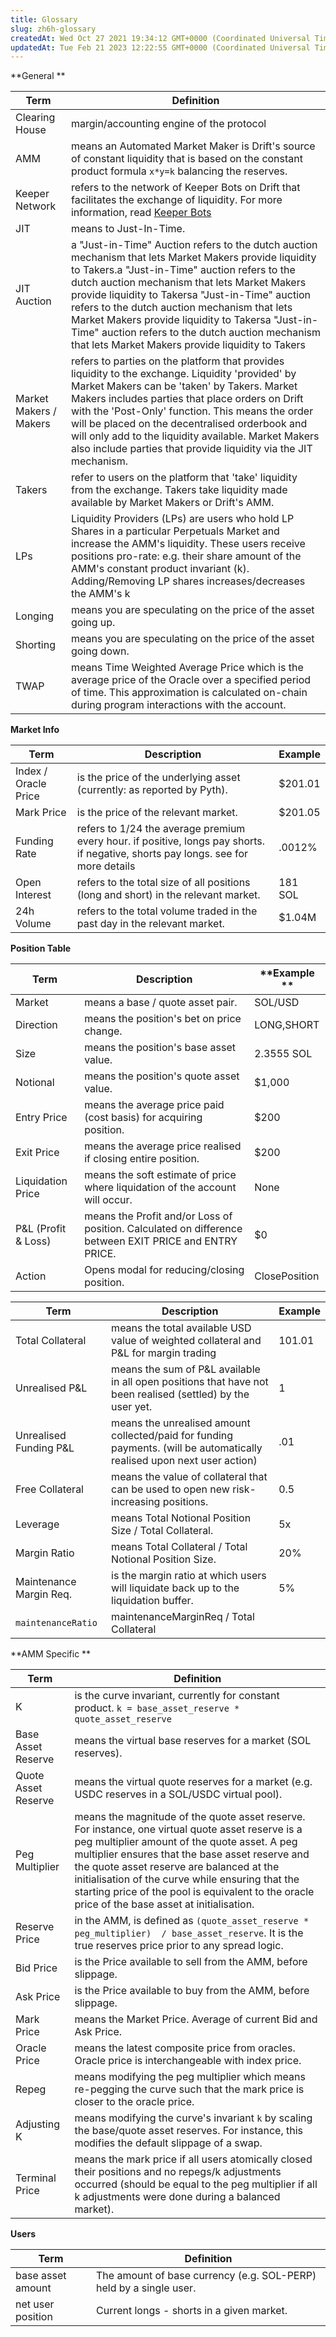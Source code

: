```yaml
---
title: Glossary
slug: zh6h-glossary
createdAt: Wed Oct 27 2021 19:34:12 GMT+0000 (Coordinated Universal Time)
updatedAt: Tue Feb 21 2023 12:22:55 GMT+0000 (Coordinated Universal Time)
---
```


**General **

|  **Term**              | **Definition**                                                                                                                                                                                                                                                                                                                                                                                                                                                            |
| ---------------------- | ------------------------------------------------------------------------------------------------------------------------------------------------------------------------------------------------------------------------------------------------------------------------------------------------------------------------------------------------------------------------------------------------------------------------------------------------------------------------- |
| Clearing House         | margin/accounting engine of the protocol                                                                                                                                                                                                                                                                                                                                                                                                                                  |
| AMM                    | means an Automated Market Maker is Drift's source of constant liquidity that is based on the constant product formula `x*y=k` balancing the reserves.                                                                                                                                                                                                                                                                                                                     |
| Keeper Network         | refers to the network of Keeper Bots on Drift that facilitates the exchange of liquidity. For more information, read [Keeper Bots](<../Drift Protocol v2 Docs/Keeper Bots.md>)                                                                                                                                                                                                                                                                                            |
| JIT&#x20;              | means to Just-In-Time.&#x20;                                                                                                                                                                                                                                                                                                                                                                                                                                              |
| JIT Auction&#x20;      | a "Just-in-Time" Auction refers to the dutch auction mechanism that lets Market Makers provide liquidity to Takers.a "Just-in-Time" auction refers to the dutch auction mechanism that lets Market Makers provide liquidity to Takersa "Just-in-Time" auction refers to the dutch auction mechanism that lets Market Makers provide liquidity to Takersa "Just-in-Time" auction refers to the dutch auction mechanism that lets Market Makers provide liquidity to Takers |
| Market Makers / Makers | refers to parties on the platform that provides liquidity to the exchange. Liquidity 'provided' by Market Makers can be 'taken' by Takers. &#xA;&#xA;Market Makers includes parties that place orders on Drift with the 'Post-Only' function. This means the order will be placed on the decentralised orderbook and will only add to the liquidity available. &#xA;&#xA;Market Makers also include parties that provide liquidity via the JIT mechanism.&#x20;           |
| Takers                 | refer to users on the platform that 'take' liquidity from the exchange. Takers take liquidity made available by Market Makers or Drift's AMM.&#x20;                                                                                                                                                                                                                                                                                                                       |
| LPs                    | Liquidity Providers (LPs) are users who hold LP Shares in a particular Perpetuals Market and increase the AMM's liquidity. &#xA;&#xA;These users receive positions pro-rate:&#xA;e.g. their share amount of the AMM's constant product invariant (k). Adding/Removing LP shares increases/decreases the AMM's k&#x20;                                                                                                                                                     |
| Longing                | means you are speculating on the price of the asset going up.&#x20;                                                                                                                                                                                                                                                                                                                                                                                                       |
| Shorting               | means you are speculating on the price of the asset going down.&#x20;                                                                                                                                                                                                                                                                                                                                                                                                     |
| TWAP                   | means Time Weighted Average Price which is the average price of the Oracle over a specified period of time. This approximation is calculated on-chain during program interactions with the account.                                                                                                                                                                                                                                                                       |

**Market Info**

| **Term**             | **Description**                                                                                                                            | **Example** |
| -------------------- | ------------------------------------------------------------------------------------------------------------------------------------------ | ----------- |
| Index / Oracle Price | is the price of the underlying asset (currently: as reported by Pyth).                                                                     | $201.01     |
| Mark Price           | is the price of the relevant market.                                                                                                       | $201.05     |
| Funding Rate         | refers to 1/24 the average premium every hour.&#xA;if positive, longs pay shorts. if negative, shorts pay longs.&#xA;see  for more details | .0012%      |
| Open Interest&#x20;  | refers to the total size of all positions (long and short) in the relevant market.                                                         | 181 SOL     |
| 24h Volume           | refers to the total volume traded in the past day in the relevant market.                                                                  | $1.04M      |

**Position Table**

|  **Term**            | **Description**                                                                                            | **Example **  |
| -------------------- | ---------------------------------------------------------------------------------------------------------- | ------------- |
| Market               | means a base / quote asset pair.                                                                           | SOL/USD       |
| Direction            | means the position's bet on price change.                                                                  | LONG,SHORT    |
| Size                 | means the position's base asset value.                                                                     | 2.3555 SOL    |
| Notional             | means the position's quote asset value.                                                                    |  $1,000       |
| Entry Price          | means the average price paid (cost basis) for acquiring position.                                          | $200          |
| Exit Price           | means the average price realised if closing entire position.                                               | $200          |
| Liquidation Price    | means the soft estimate of price where liquidation of the account will occur.                              | None          |
| P\&L (Profit & Loss) | means the Profit and/or Loss of position.&#xA;Calculated on difference between EXIT PRICE and ENTRY PRICE. | $0            |
| Action               | Opens modal for reducing/closing position.                                                                 | ClosePosition |

| **Term**                | **Description**                                                                                                         | **Example** |
| ----------------------- | ----------------------------------------------------------------------------------------------------------------------- | ----------- |
| Total Collateral        | means the total available USD value of weighted collateral and P\&L for margin trading                                  | 101.01      |
| Unrealised P\&L         | means the sum of P\&L available in all open positions that have not been realised (settled) by the user yet.&#x20;      | 1           |
| Unrealised Funding P\&L | means the unrealised amount collected/paid for funding payments. (will be automatically realised upon next user action) | .01         |
| Free Collateral         | means the value of collateral that can be used to open new risk-increasing positions.                                   | 0.5         |
| Leverage                | means Total Notional Position Size / Total Collateral.                                                                  | 5x          |
| Margin Ratio            | means Total Collateral / Total Notional Position Size.                                                                  | 20%         |
| Maintenance Margin Req. | is the margin ratio at which users will liquidate back up to the liquidation buffer.                                    | 5%          |
| `maintenanceRatio`      | maintenanceMarginReq / Total Collateral                                                                                 |             |

**AMM Specific **

|  **Term**            | **Definition**                                                                                                                                                                                                                                                                                                                                                                                                    |
| -------------------- | ----------------------------------------------------------------------------------------------------------------------------------------------------------------------------------------------------------------------------------------------------------------------------------------------------------------------------------------------------------------------------------------------------------------- |
| K                    | is the curve invariant, currently for constant product.&#xA;`k = base_asset_reserve * quote_asset_reserve`                                                                                                                                                                                                                                                                                                        |
| Base Asset Reserve   | means the virtual base reserves for a market (SOL reserves).                                                                                                                                                                                                                                                                                                                                                      |
| Quote Asset Reserve  | means the virtual quote reserves for a market (e.g. USDC reserves in a SOL/USDC virtual pool).&#x20;                                                                                                                                                                                                                                                                                                              |
| Peg Multiplier       | means the magnitude of the quote asset reserve. For instance, one virtual quote asset reserve is a peg multiplier amount of the quote asset. &#xA;&#xA;A peg multiplier ensures that the base asset reserve and the quote asset reserve are balanced at the initialisation of the curve while ensuring that the starting price of the pool is equivalent to the oracle price of the base asset at initialisation. |
| Reserve Price        | in the AMM, is defined as `(quote_asset_reserve * peg_multiplier)  / base_asset_reserve`. It is the true reserves price prior to any spread logic.                                                                                                                                                                                                                                                                |
| Bid Price            | is the Price available to sell from the AMM, before slippage.                                                                                                                                                                                                                                                                                                                                                     |
| Ask Price            | is the Price available to buy from the AMM, before slippage.                                                                                                                                                                                                                                                                                                                                                      |
| Mark Price           | means the Market Price. Average of current Bid and Ask Price.                                                                                                                                                                                                                                                                                                                                                     |
| Oracle Price         | means the latest composite price from oracles. Oracle price is interchangeable with index price.&#x20;                                                                                                                                                                                                                                                                                                            |
| Repeg                | means modifying the peg multiplier which means re-pegging the curve such that the mark price is closer to the oracle price.                                                                                                                                                                                                                                                                                       |
| Adjusting K          | means modifying the curve's invariant `k` by scaling the base/quote asset reserves. For instance, this modifies the default slippage of a swap.&#x20;                                                                                                                                                                                                                                                             |
| Terminal Price&#x20; | means the mark price if all users atomically closed their positions and no repegs/k adjustments occurred (should be equal to the peg multiplier if all k adjustments were done during a balanced market).                                                                                                                                                                                                         |

**Users**

| **Term**           | **Definition**                                                     |
| ------------------ | ------------------------------------------------------------------ |
| base asset amount  | The amount of base currency (e.g. SOL-PERP) held by a single user. |
| net user position  | Current longs - shorts in a given market.                          |

